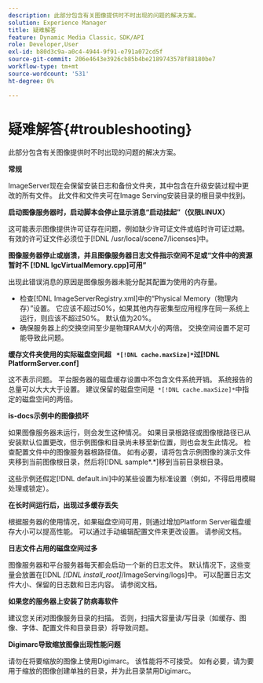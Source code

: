 ```yaml
---
description: 此部分包含有关图像提供时不时出现的问题的解决方案。
solution: Experience Manager
title: 疑难解答
feature: Dynamic Media Classic，SDK/API
role: Developer,User
exl-id: b80d3c9a-a0c4-4944-9f91-e791a072cd5f
source-git-commit: 206e4643e3926cb85b4be2189743578f88180be7
workflow-type: tm+mt
source-wordcount: '531'
ht-degree: 0%

---
```


# 疑难解答{#troubleshooting}

此部分包含有关图像提供时不时出现的问题的解决方案。

**常规**

ImageServer现在会保留安装日志和备份文件夹，其中包含在升级安装过程中更改的所有文件。 此文件和文件夹可在Image Serving安装目录的根目录中找到。

**启动图像服务器时，启动脚本会停止显示消息“启动挂起”（仅限LINUX）**

这可能表示图像提供许可证存在问题，例如缺少许可证文件或临时许可证过期。 有效的许可证文件必须位于[!DNL /usr/local/scene7/licenses]中。

**图像服务器停止或崩溃，并且图像服务器日志文件指示空间不足或“文件中的资源暂时不 [!DNL IgcVirtualMemory.cpp]可用”**

出现此错误消息的原因是图像服务器未能分配其配置为使用的内存量。

* 检查[!DNL ImageServerRegistry.xml]中的“Physical Memory（物理内存）”设置。 它应该不超过50%，如果其他内存密集型应用程序在同一系统上运行，则应该不超过50%。 默认值为20%。
* 确保服务器上的交换空间至少是物理RAM大小的两倍。 交换空间设置不足可能导致此问题。

**缓存文件夹使用的实际磁盘空间超 ` *[!DNL cache.maxSize]*`过[!DNL PlatformServer.conf]**

这不表示问题。 平台服务器的磁盘缓存设置中不包含文件系统开销。 系统报告的总量可以大大大于设置。 建议保留的磁盘空间是` *[!DNL cache.maxSize]*`中指定的磁盘空间的两倍。

**is-docs示例中的图像损坏**

如果图像服务器未运行，则会发生这种情况。 如果目录根路径或图像根路径已从安装默认位置更改，但示例图像和目录尚未移至新位置，则也会发生此情况。 检查配置文件中的图像服务器根路径值。 如有必要，请将包含示例图像的演示文件夹移到当前图像根目录，然后将[!DNL sample*.*]移到当前目录根目录。

这些示例还假定[!DNL default.ini]中的某些设置为标准设置（例如，不得启用模糊处理或锁定）。

**在长时间运行后，出现过多缓存丢失**

根据服务器的使用情况，如果磁盘空间可用，则通过增加Platform Server磁盘缓存大小可以提高性能。 可以通过手动编辑配置文件来更改设置。 请参阅文档。

**日志文件占用的磁盘空间过多**

图像服务器和平台服务器每天都会启动一个新的日志文件。 默认情况下，这些变量会放置在[!DNL *[!DNL install_root]*/ImageServing/logs]中。 可以配置日志文件大小、保留的日志数和日志内容。 请参阅文档。

**如果您的服务器上安装了防病毒软件**

建议您关闭对图像服务目录的扫描。 否则，扫描大容量读/写目录（如缓存、图像、字体、配置文件和目录目录）将导致问题。

**Digimarc导致缩放图像出现性能问题**

请勿在将要缩放的图像上使用Digimarc。 该性能将不可接受。 如有必要，请为要用于缩放的图像创建单独的目录，并为此目录禁用Digimarc。
